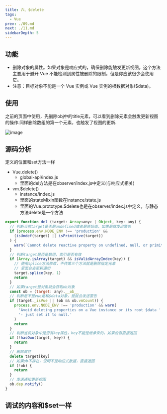 ```yaml
---
title: 六、$delete
tags: 
  - Vue
prev: ./09.md
next: ./11.md
sidebarDepth: 5
---
```


## 功能
- 删除对象的属性。如果对象是响应式的，确保删除能触发更新视图。这个方法主要用于避开 Vue
不能检测到属性被删除的限制，但是你应该很少会使用它。
- 注意：目标对象不能是一个 Vue 实例或 Vue 实例的根数据对象($data)。

## 使用

之前的页面中使用，先删除obj中的title元素，可以看到删除元素会触发更新视图的操作.同样删除数组的第一个元素，也触发了视图的更新.

![image](~@public/assets/images/vue/vue-source-code/vue-delete.png)

## 源码分析

定义的位置和set方法一样

- Vue.delete()
    + global-api/index.js
    + 里面的del方法是在observer/index.js中定义(与响应式相关)
- vm.$delete()
    + instance/index.js
    + 里面的stateMixin函数在instance/state.js
    + 里面的Vue.prototype.$delete也是在observer/index.js中定义，与静态方法delete是一个方法

```js
export function del (target: Array<any> | Object, key: any) {
  // 判断当前target是否是undefined或者是原始值，如果是就发出警告
  if (process.env.NODE_ENV !== 'production' &&
    (isUndef(target) || isPrimitive(target))
  ) {
    warn(`Cannot delete reactive property on undefined, null, or primitive value: ${(target: any)}`)
  }
  // 判断target是否是数组，索引是否有效
  if (Array.isArray(target) && isValidArrayIndex(key)) {
    // 使用splice方法修改，不传第三个方法就是删除指定元素
    // 里面会去更新通知
    target.splice(key, 1)
    return
  }
  // 如果target是对象就会获取ob对象
  const ob = (target: any).__ob__
  // 判断是不是vue是和$data对象，是就会发送警告
  if (target._isVue || (ob && ob.vmCount)) {
    process.env.NODE_ENV !== 'production' && warn(
      'Avoid deleting properties on a Vue instance or its root $data ' +
      '- just set it to null.'
    )
    return
  }
  // 判断当前对象中是否有key属性，key不能是继承来的，如果没有直接返回
  if (!hasOwn(target, key)) {
    return
  }
  // 删除属性
  delete target[key]
  // 如果ob不存在，说明不是响应式数据，直接返回
  if (!ob) {
    return
  }
  // 发送通知更新视图
  ob.dep.notify()
}
```

## 调试的内容和$set一样